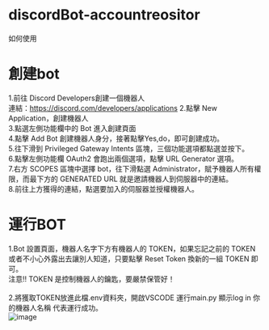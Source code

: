 # discordBot-accountreositor

如何使用
# 創建bot
1.前往 Discord Developers創建一個機器人<br>
  連結：https://discord.com/developers/applications
2.點擊 New Application，創建機器人<br>
3.點選左側功能欄中的 Bot 進入創建頁面<br>
4.點擊 Add Bot 創建機器人身分，接著點擊Yes,do，即可創建成功。<br>
5.往下滑到 Privileged Gateway Intents 區塊，三個功能選項都點選並按下。<br>
6.點擊左側功能欄 OAuth2 會跑出兩個選項，點擊 URL Generator 選項。<br>
7.右方 SCOPES 區塊中選擇 bot，往下滑點選 Administrator，賦予機器人所有權限，而最下方的 GENERATED URL 就是邀請機器人到伺服器中的連結。<br>
8.前往上方獲得的連結，點選要加入的伺服器並授權機器人。

# 運行BOT
1.Bot 設置頁面，機器人名字下方有機器人的 TOKEN，如果忘記之前的 TOKEN 或者不小心外露出去讓別人知道，只要點擊 Reset Token 換新的一組 TOKEN 即可。<br>
注意!! TOKEN 是控制機器人的鑰匙，要嚴禁保管好！<br>
<br>
2.將獲取TOKEN放進此檔.env資料夾，開啟VSCODE 運行main.py 顯示log in 你的機器人名稱 代表運行成功。<br>
![image](https://github.com/user-attachments/assets/513d9d25-5882-48c4-864d-fae890237d18)
